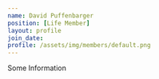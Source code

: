 ```yaml
---
name: David Puffenbarger
position: [Life Member]
layout: profile
join_date:
profile: /assets/img/members/default.png
---
```

Some Information